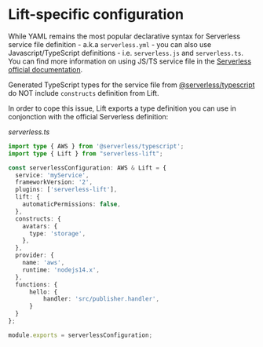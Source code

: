 # Lift-specific configuration

While YAML remains the most popular declarative syntax for Serverless service file definition - a.k.a `serverless.yml` - you can also use Javascript/TypeScript definitions - i.e. `serverless.js` and `serverless.ts`. You can find more information on using JS/TS service file in the [Serverless official documentation](https://www.serverless.com/framework/docs/providers/aws/guide/intro#services).

Generated TypeScript types for the service file from [@serverless/typescript](https://github.com/serverless/typescript) do NOT include `constructs` definition from Lift.

In order to cope this issue, Lift exports a type definition you can use in conjonction with the official Serverless definition:

_serverless.ts_
```ts
import type { AWS } from '@serverless/typescript';
import type { Lift } from "serverless-lift";

const serverlessConfiguration: AWS & Lift = {
  service: 'myService',
  frameworkVersion: '2',
  plugins: ['serverless-lift'],
  lift: {
    automaticPermissions: false,
  },
  constructs: {
    avatars: {
      type: 'storage',
    },
  },
  provider: {
    name: 'aws',
    runtime: 'nodejs14.x',
  },
  functions: {
      hello: {
          handler: 'src/publisher.handler',
      }
  }
};

module.exports = serverlessConfiguration;
```

